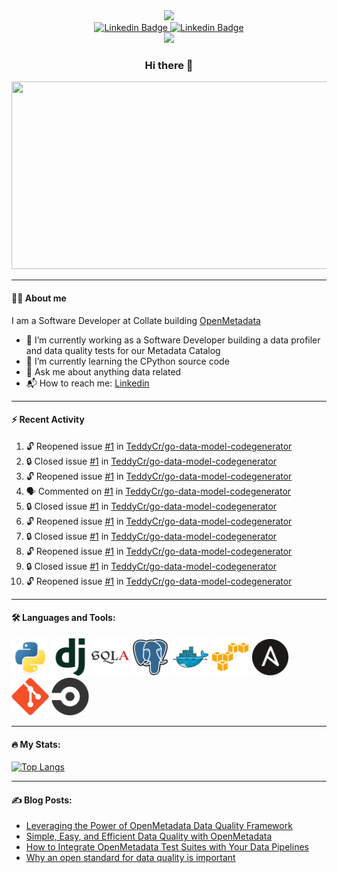 <div id="header" align="center">
  <img src="https://media.giphy.com/media/5eLDrEaRGHegx2FeF2/giphy.gif" width="100"/>
</div>
<div id="badges" align="center">
  <a href="https://www.linkedin.com/in/teddycrepineau/">
    <img src="https://shields.io/badge/Linkedin-blue?logo=linkedin&logoColor=white&style=for-the-badge" alt="Linkedin Badge"/>
  </a>
  <a href="https://medium.com/@teddycrpineau">
    <img src="https://shields.io/badge/Medium-black?logo=medium&logoColor=white&style=for-the-badge" alt="Linkedin Badge"/>
  </a>
</div>
<div align="center">
  <img src="https://komarev.com/ghpvc/?username=TeddyCr&color=blue&style=flat-square" />
</div>

<h3 align="center">
Hi there 👋
</h3>
<div align="center">
  <img src="https://media.giphy.com/media/L8K62iTDkzGX6/giphy.gif" width="600" height="300"/>
</div>

---

#### :technologist: About me
I am a Software Developer at Collate building <a href="https://open-metadata.org"/>OpenMetadata</a>
- 🔭 I’m currently working as a Software Developer building a data profiler and data quality tests for our Metadata Catalog
- 🐍 I’m currently learning the CPython source code
- 💬 Ask me about anything data related
- 📬 How to reach me: [Linkedin](https://shields.io/badge/Linkedin-blue?logo=linkedin&logoColor=white&style=for-the-badge)

---

#### ⚡️ Recent Activity
<!--START_SECTION:activity-->
1. 🔓 Reopened issue [#1](https://github.com/TeddyCr/go-data-model-codegenerator/issues/1) in [TeddyCr/go-data-model-codegenerator](https://github.com/TeddyCr/go-data-model-codegenerator)
2. 🔒 Closed issue [#1](https://github.com/TeddyCr/go-data-model-codegenerator/issues/1) in [TeddyCr/go-data-model-codegenerator](https://github.com/TeddyCr/go-data-model-codegenerator)
3. 🔓 Reopened issue [#1](https://github.com/TeddyCr/go-data-model-codegenerator/issues/1) in [TeddyCr/go-data-model-codegenerator](https://github.com/TeddyCr/go-data-model-codegenerator)
4. 🗣 Commented on [#1](https://github.com/TeddyCr/go-data-model-codegenerator/issues/1#issuecomment-2176980151) in [TeddyCr/go-data-model-codegenerator](https://github.com/TeddyCr/go-data-model-codegenerator)
5. 🔒 Closed issue [#1](https://github.com/TeddyCr/go-data-model-codegenerator/issues/1) in [TeddyCr/go-data-model-codegenerator](https://github.com/TeddyCr/go-data-model-codegenerator)
6. 🔓 Reopened issue [#1](https://github.com/TeddyCr/go-data-model-codegenerator/issues/1) in [TeddyCr/go-data-model-codegenerator](https://github.com/TeddyCr/go-data-model-codegenerator)
7. 🔒 Closed issue [#1](https://github.com/TeddyCr/go-data-model-codegenerator/issues/1) in [TeddyCr/go-data-model-codegenerator](https://github.com/TeddyCr/go-data-model-codegenerator)
8. 🔓 Reopened issue [#1](https://github.com/TeddyCr/go-data-model-codegenerator/issues/1) in [TeddyCr/go-data-model-codegenerator](https://github.com/TeddyCr/go-data-model-codegenerator)
9. 🔒 Closed issue [#1](https://github.com/TeddyCr/go-data-model-codegenerator/issues/1) in [TeddyCr/go-data-model-codegenerator](https://github.com/TeddyCr/go-data-model-codegenerator)
10. 🔓 Reopened issue [#1](https://github.com/TeddyCr/go-data-model-codegenerator/issues/1) in [TeddyCr/go-data-model-codegenerator](https://github.com/TeddyCr/go-data-model-codegenerator)
<!--END_SECTION:activity-->

---

#### :hammer_and_wrench: Languages and Tools:
<div>
   <img src="https://github.com/devicons/devicon/blob/master/icons/python/python-original.svg" width="60" height="60"/>
   <img src="https://github.com/devicons/devicon/blob/master/icons/django/django-plain.svg" width="60" height="60"/>
   <img src="https://github.com/devicons/devicon/blob/master/icons/sqlalchemy/sqlalchemy-original.svg" width="60" height="60"/>
   <img src="https://github.com/devicons/devicon/blob/master/icons/postgresql/postgresql-original.svg" width="60" height="60"/>
   <img src="https://github.com/devicons/devicon/blob/master/icons/docker/docker-original.svg" width="60" height="60"/>
   <img src="https://github.com/devicons/devicon/blob/master/icons/amazonwebservices/amazonwebservices-original.svg" width="60" height="60"/>
   <img src="https://github.com/devicons/devicon/blob/master/icons/ansible/ansible-original.svg" width="60" height="60"/>
   <img src="https://github.com/devicons/devicon/blob/master/icons/git/git-original.svg" width="60" height="60"/>
   <img src="https://github.com/devicons/devicon/blob/master/icons/circleci/circleci-plain.svg" width="60" height="60"/>
</div>

---

#### 🔥 My Stats:
[![Top Langs](https://github-readme-stats.vercel.app/api/top-langs/?username=TeddyCr&layout=compact&hide=javascript,html,css)](https://github.com/anuraghazra/github-readme-stats)

---

#### ✍️ Blog Posts:
<!-- BLOG-POST-LIST:START -->
- [Leveraging the Power of OpenMetadata Data Quality Framework](https://blog.open-metadata.org/leveraging-the-power-of-openmetadata-data-quality-framework-385ba2d8eaf?source=rss-16e0670af08f------2)
- [Simple, Easy, and Efficient Data Quality with OpenMetadata](https://blog.open-metadata.org/simple-easy-and-efficient-data-quality-with-openmetadata-1c4e7d329364?source=rss-16e0670af08f------2)
- [How to Integrate OpenMetadata Test Suites with Your Data Pipelines](https://blog.open-metadata.org/how-to-integrate-openmetadata-test-suites-with-your-data-pipelines-d83fb55fa494?source=rss-16e0670af08f------2)
- [Why an open standard for data quality is important](https://blog.open-metadata.org/why-are-we-building-a-data-quality-standard-1753fae87259?source=rss-16e0670af08f------2)
<!-- BLOG-POST-LIST:END -->
